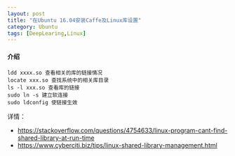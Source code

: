 ```yaml
---
layout: post
title: "在Ubuntu 16.04安装Caffe及Linux库设置"
category: Ubuntu
tags: [DeepLearing,Linux]
---
```


#### 介绍

```shell
ldd xxxx.so 查看相关的库的链接情况  
locate xxx.so 查找系统中的相关库目录  
ls -l xxx.so 查看库的链接  
sudo ln -s 建立软连接  
sudo ldconfig 使链接生效  
```

详情：
+ https://stackoverflow.com/questions/4754633/linux-program-cant-find-shared-library-at-run-time
+ https://www.cyberciti.biz/tips/linux-shared-library-management.html
